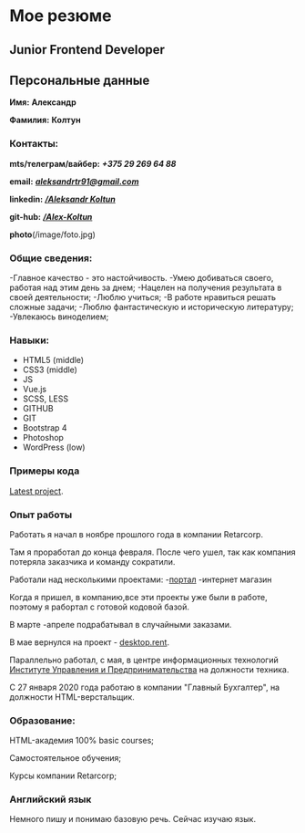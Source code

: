 # Мое резюме #

## Junior Frontend Developer ##

## Персональные данные ##

**Имя:** **Александр**

**Фамилия:** **Колтун**

### Контакты: ###

**mts/телеграм/вайбер:** ***+375 29 269 64 88***

**email:** ***aleksandrtr91@gmail.com***

**linkedin:** ***[/Aleksandr Koltun](https://www.linkedin.com/in/%D0%B0%D0%BB%D0%B5%D0%BA%D1%81%D0%B0%D0%BD%D0%B4%D1%80-%D0%BA%D0%BE%D0%BB%D1%82%D1%83%D0%BD-1991-03-08/)***

**git-hub:** ***[/Alex-Koltun](https://github.com/Alex-Koltun)***	

**photo**(/image/foto.jpg)

### Общие сведения: ###

-Главное качество - это настойчивость. 
-Умею добиваться своего, работая над этим день за днем;
-Нацелен на получения результата в своей деятельности;
-Люблю учиться;
-В работе нравиться решать сложные задачи;
-Люблю фантастическую и историческую литературу; 
-Увлекаюсь виноделием;

### Навыки: ###

- HTML5 (middle) 
- CSS3 (middle) 
- JS 
- Vue.js          	
- SCSS, LESS       	 
- GITHUB  
- GIT        	        	
- Bootstrap 4   
- Photoshop
- WordPress (low)
 
### Примеры кода ###

[Latest project](https://portal.desktop.rent).

### Опыт работы ###

Работать я начал в ноябре прошлого года в компании Retarcorp.

Там я проработал до конца февраля. После чего ушел, так как компания потеряла заказчика и команду сократили.

Работали над несколькими проектами:
-[портал](https://portal.desktop.rent)
-интернет магазин

Когда я пришел, в компанию,все эти проекты уже были в работе, поэтому я рабортал с готовой кодовой базой.

В марте -апреле  подрабатывал в случайными заказами. 

В мае вернулся на проект - [desktop.rent](https://portal.desktop.rent).

Параллельно работал, с мая, в центре информационных технологий  [Институте Управления и Предпринимательства](http://www.imb.by/new/index1.htm) на должности техника.

С 27 января 2020 года работаю в компании "Главный Бухгалтер", на должности HTML-верстальщик.


### Образование: ###

HTML-академия 100% basic courses;

Самостоятельное обучения;

Курсы компании Retarcorp;
### Английский язык  ###

Немного пишу и понимаю базовую речь. Сейчас изучаю язык.
